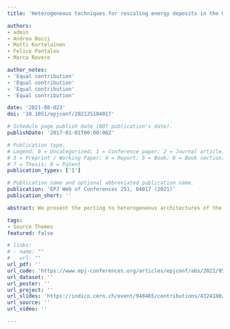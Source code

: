 ```yaml
---
title: 'Heterogeneous techniques for rescaling energy deposits in the CMS Phase-2 endcap calorimeter'

authors:
- admin
- Andrea Bocci
- Matti Kortelainen
- Felice Pantaleo
- Marco Rovere

author_notes:
- 'Equal contribution'
- 'Equal contribution'
- 'Equal contribution'
- 'Equal contribution'

date: '2021-08-023'
doi: '10.1051/epjconf/202125104017'

# Schedule page publish date (NOT publication's date).
publishDate: '2017-01-01T00:00:00Z'

# Publication type.
# Legend: 0 = Uncategorized; 1 = Conference paper; 2 = Journal article;
# 3 = Preprint / Working Paper; 4 = Report; 5 = Book; 6 = Book section;
# 7 = Thesis; 8 = Patent
publication_types: ['1']

# Publication name and optional abbreviated publication name.
publication: 'EPJ Web of Conferences 251, 04017 (2021)'
publication_short: ''

abstract: We present the porting to heterogeneous architectures of the algorithm used for applying linear transformations of raw energy deposits in the CMS High Granularity Calorimeter (HGCAL). This is the first heterogeneous algorithm to be fully integrated with HGCAL’s reconstruction chain. After introducing the latter and giving a brief description of the structural components of HGCAL relevant for this work, the role of the linear transformations in the calibration is reviewed. The many ways in which parallelization is achieved are described, and the successful validation of the heterogeneous algorithm is covered. Detailed performance measurements are presented, including throughput and execution time for both CPU and GPU algorithms, therefore establishing the corresponding speedup. We finally discuss the interplay between this work and the porting of other algorithms in the existing reconstruction chain, as well as integrating algorithms previously ported but not yet integrated.

tags:
- Source Themes
featured: false

# links:
# - name: ""
#   url: ""
url_pdf: ''
url_code: 'https://www.epj-conferences.org/articles/epjconf/abs/2021/05/epjconf_chep2021_04017/epjconf_chep2021_04017.html'
url_dataset: ''
url_poster: ''
url_project: ''
url_slides: 'https://indico.cern.ch/event/948465/contributions/4324180/'
url_source: ''
url_video: ''

---
```

